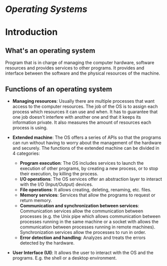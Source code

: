 # *Operating Systems*

# Introduction

## What's an operating system
Program that is in charge of managing the computer hardware, 
software resources and provides services to other programs. 
It provides and interface between the software and the physical 
resources of the machine.

## Functions of an operating system
- **Managing resources**: 
Usually there are multiple processes that want access to the computer resources. 
The job of the OS is to assign each process which resources it can use and when.
It has to guarantee that one job doesn't interfere with another one and that
it keeps its information private.
It also measures the amount of resources each process is using.

- **Extended machine**: The OS offers a series of APIs so that the programs can run
without having to worry about the management of the hardware and securely.
The functions of the extended machine can be divided in 4 categories:
  - **Program execution**: The OS includes services to launch the execution of other programs,
  by creating a new process, or to stop their execution, by killing the process.
  - **I/O operations**: The OS services offer an abstraction layer to interact with 
  the I/O (Input/Output) devices.
  - **File operations**: It allows creating, deleting, renaming, etc. files.
  - **Memory services**: Services that allow the programs to request or return memory.
  - **Communication and synchronization between services**: Communication services allow 
  the communication between processes (e.g. the Unix pipe which allows communication between 
  processes running in the same machine or a socket with allows the communication between processes running in remote machines).
  Synchronization services allow the processes to run in order. 
  - **Error detection and handling**: Analyzes and treats the errors detected by the hardware.

- **User Interface (UI)**: It allows the user to interact with the OS and the programs. E.g. the shell or a desktop environment.
